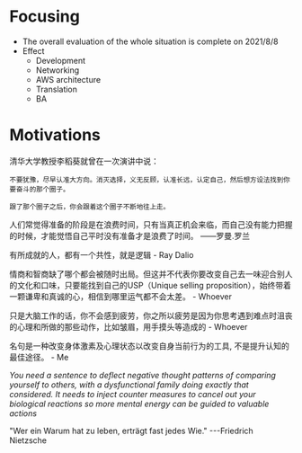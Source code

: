 # Focusing
- The overall evaluation of the whole situation is complete on 2021/8/8
- Effect
    - Development
    - Networking
    - AWS architecture
    - Translation
    - BA  

# Motivations
清华大学教授李稻葵就曾在一次演讲中说：
```
不要犹豫，尽早认准大方向。消灭选择，义无反顾，认准长远，认定自己，然后想方设法找到你要奋斗的那个圈子。

跟了那个圈子之后，你会跟着这个圈子不断地往上走。
```

人们常觉得准备的阶段是在浪费时间，只有当真正机会来临，而自己没有能力把握的时候，才能觉悟自己平时没有准备才是浪费了时间。 ——罗曼.罗兰

有所成就的人，都有一个共性，就是逻辑 - Ray Dalio

情商和智商缺了哪个都会被随时出局。但这并不代表你要改变自己去一味迎合别人的文化和口味，只要能找到自己的USP（Unique selling proposition），始终带着一颗谦卑和真诚的心，相信到哪里运气都不会太差。 - Whoever

只是大脑工作的话，你不会感到疲劳，你之所以疲劳是因为你思考遇到难点时沮丧的心理和所做的那些动作，比如皱眉，用手摸头等造成的 - Whoever

名句是一种改变身体激素及心理状态以改变自身当前行为的工具, 不是提升认知的最佳途径。 - Me

*You need a sentence to deflect negative thought patterns of comparing yourself to others, with a dysfunctional family doing exactly that considered. It needs to inject counter measures to cancel out your biological reactions so more mental energy can be guided to valuable actions*

"Wer ein Warum hat zu leben, erträgt fast jedes Wie." ---Friedrich Nietzsche